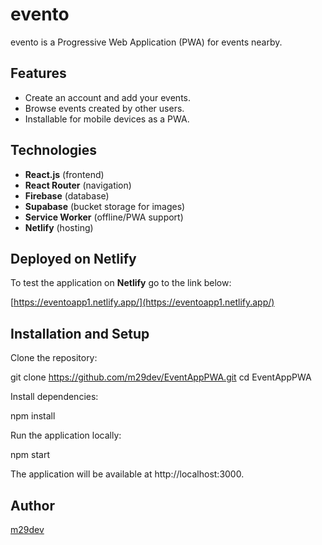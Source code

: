 # evento

evento is a Progressive Web Application (PWA) for events nearby.

## Features

- Create an account and add your events.
- Browse events created by other users.
- Installable for mobile devices as a PWA.

## Technologies

- **React.js** (frontend)
- **React Router** (navigation)
- **Firebase** (database)
- **Supabase** (bucket storage for images)
- **Service Worker** (offline/PWA support)
- **Netlify** (hosting)

## Deployed on Netlify

To test the application on **Netlify** go to the link below:

[https://eventoapp1.netlify.app/](https://eventoapp1.netlify.app/)

## Installation and Setup

Clone the repository:

git clone https://github.com/m29dev/EventAppPWA.git
cd EventAppPWA

Install dependencies:

npm install

Run the application locally:

npm start

The application will be available at http://localhost:3000.

## Author

[m29dev](https://github.com/m29dev)
